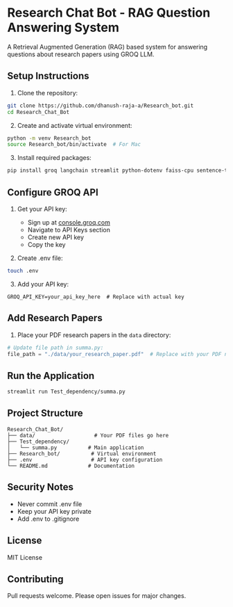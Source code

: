 # Research Chat Bot - RAG Question Answering System

A Retrieval Augmented Generation (RAG) based system for answering questions about research papers using GROQ LLM.

## Setup Instructions

1. Clone the repository:

```bash
git clone https://github.com/dhanush-raja-a/Research_bot.git
cd Research_Chat_Bot
```

2. Create and activate virtual environment:

```bash
python -m venv Research_bot
source Research_bot/bin/activate  # For Mac
```

3. Install required packages:

```bash
pip install groq langchain streamlit python-dotenv faiss-cpu sentence-transformers
```

## Configure GROQ API

1. Get your API key:

   - Sign up at [console.groq.com](https://console.groq.com)
   - Navigate to API Keys section
   - Create new API key
   - Copy the key

2. Create .env file:

```bash
touch .env
```

3. Add your API key:

```
GROQ_API_KEY=your_api_key_here  # Replace with actual key
```

## Add Research Papers

1. Place your PDF research papers in the `data` directory:

```python
# Update file path in summa.py:
file_path = "./data/your_research_paper.pdf"  # Replace with your PDF name
```

## Run the Application

```bash
streamlit run Test_dependency/summa.py
```

## Project Structure

```
Research_Chat_Bot/
├── data/                   # Your PDF files go here
├── Test_dependency/
│   └── summa.py          # Main application
├── Research_bot/          # Virtual environment
├── .env                   # API key configuration
└── README.md             # Documentation
```

## Security Notes

- Never commit .env file
- Keep your API key private
- Add .env to .gitignore

## License

MIT License

## Contributing

Pull requests welcome. Please open issues for major changes.
